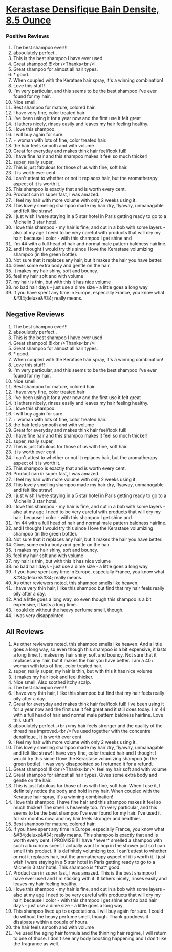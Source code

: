 # [Kerastase Densifique Bain Densite, 8.5 Ounce](https://products.checkmycream.com/products/Kerastase-Densifique-Bain-Densite-8.5-Ounce.html)

### Positive Reviews

<ol>
      <li>The best shampoo ever!!!</li>
      <li>absoulutely perfect..</li>
      <li>This is the best shampoo I have ever used</li>
      <li>Great shampoo!!!!!&lt;br /&gt;Thanks&lt;br /&gt;I</li>
      <li>Great shampoo for almost all hair types.  </li>
      <li>* good.</li>
      <li>When coupled with the Keratase hair spray, it&#x27;s a winning combination!</li>
      <li>Love this stuff!</li>
      <li>I&#x27;m very particular, and this seems to be the best shampoo I&#x27;ve ever found for my hair.  </li>
      <li>Nice smell.</li>
      <li>Best shampoo for mature, colored hair.</li>
      <li>I have very fine, color treated hair</li>
      <li>I&#x27;ve been using it for a year now and the first use it felt great</li>
      <li>It lathers nicely, rinses easily and leaves my hair feeling healthy.</li>
      <li>I love this shampoo.  </li>
      <li>I will buy again for sure.</li>
      <li>+ woman with lots of fine, color treated hair.</li>
      <li>the hair feels smooth and with volume</li>
      <li>Great for everyday and makes think hair feel/look full!  </li>
      <li>I have fine hair and this shampoo makes it feel so much thicker!  </li>
      <li>super, really super,</li>
      <li>This is just fabulous for those of us with fine, soft hair.  </li>
      <li>It is worth ever cent</li>
      <li>I can&#x27;t attest to whether or not it replaces hair, but the aromatherapy aspect of it is worth it.  </li>
      <li>This shampoo is exactly that and is worth every cent.  </li>
      <li>Product can in super fast, I was amazed.</li>
      <li>I feel my hair with more volume with only 2 weeks using it.</li>
      <li>This lovely smelling shampoo made my hair dry, flyaway, unmanagable and felt like straw!</li>
      <li>I just wish I were staying in a 5 star hotel in Paris getting ready to go to a Michelin 3 star hotel.  </li>
      <li>I love this shampoo - my hair is fine, and cut in a bob with some layers - also at my age I need to be very careful with products that will dry my hair, because I color - with this shampoo I get shine and</li>
      <li>I&#x27;m 44 with a full head of hair and normal male pattern baldness hairline.</li>
      <li>and I thought I would try this since I love the Kerastase volumizing shampoo (in the green bottle).</li>
      <li>Not sure that it replaces any hair, but it makes the hair you have better.</li>
      <li>Gives some extra body and gentle on the hair.</li>
      <li>It makes my hair shiny, soft and bouncy.</li>
      <li>feel my hair soft and with volume</li>
      <li>my hair is thin, but with this it has nice volume</li>
      <li>no bad hair days - just use a dime size - a little goes a long way</li>
      <li>If you have spent any time in Europe, especially France, you know what &amp;#34;deluxe&amp;#34; really means.  </li>
</ol>


<h2>Negative Reviews</h2>
<ol>
<li> The best shampoo ever!!!</li>
<li> absoulutely perfect..</li>
<li> This is the best shampoo I have ever used</li>
<li> Great shampoo!!!!!&lt;br /&gt;Thanks&lt;br /&gt;I</li>
<li> Great shampoo for almost all hair types.  </li>
<li> * good.</li>
<li> When coupled with the Keratase hair spray, it&#x27;s a winning combination!</li>
<li> Love this stuff!</li>
<li> I&#x27;m very particular, and this seems to be the best shampoo I&#x27;ve ever found for my hair.  </li>
<li> Nice smell.</li>
<li> Best shampoo for mature, colored hair.</li>
<li> I have very fine, color treated hair</li>
<li> I&#x27;ve been using it for a year now and the first use it felt great</li>
<li> It lathers nicely, rinses easily and leaves my hair feeling healthy.</li>
<li> I love this shampoo.  </li>
<li> I will buy again for sure.</li>
<li> + woman with lots of fine, color treated hair.</li>
<li> the hair feels smooth and with volume</li>
<li> Great for everyday and makes think hair feel/look full!  </li>
<li> I have fine hair and this shampoo makes it feel so much thicker!  </li>
<li> super, really super,</li>
<li> This is just fabulous for those of us with fine, soft hair.  </li>
<li> It is worth ever cent</li>
<li> I can&#x27;t attest to whether or not it replaces hair, but the aromatherapy aspect of it is worth it.  </li>
<li> This shampoo is exactly that and is worth every cent.  </li>
<li> Product can in super fast, I was amazed.</li>
<li> I feel my hair with more volume with only 2 weeks using it.</li>
<li> This lovely smelling shampoo made my hair dry, flyaway, unmanagable and felt like straw!</li>
<li> I just wish I were staying in a 5 star hotel in Paris getting ready to go to a Michelin 3 star hotel.  </li>
<li> I love this shampoo - my hair is fine, and cut in a bob with some layers - also at my age I need to be very careful with products that will dry my hair, because I color - with this shampoo I get shine and</li>
<li> I&#x27;m 44 with a full head of hair and normal male pattern baldness hairline.</li>
<li> and I thought I would try this since I love the Kerastase volumizing shampoo (in the green bottle).</li>
<li> Not sure that it replaces any hair, but it makes the hair you have better.</li>
<li> Gives some extra body and gentle on the hair.</li>
<li> It makes my hair shiny, soft and bouncy.</li>
<li> feel my hair soft and with volume</li>
<li> my hair is thin, but with this it has nice volume</li>
<li> no bad hair days - just use a dime size - a little goes a long way</li>
<li> If you have spent any time in Europe, especially France, you know what &amp;#34;deluxe&amp;#34; really means.  </li>
<li> As other reviewers noted, this shampoo smells like heaven.</li>
<li> I have very thin hair, I like this shampoo but find that my hair feels really oily after a day.</li>
<li> And a little goes a long way, so even though this shampoo is a bit expensive, it lasts a long time.</li>
<li> I could do without the heavy perfume smell, though.</li>
<li> I was very disappointed</li>
</ol>

<h2>All Reviews</h2>

<ol>
    <li> As other reviewers noted, this shampoo smells like heaven. And a little goes a long way, so even though this shampoo is a bit expensive, it lasts a long time. It makes my hair shiny, soft and bouncy. Not sure that it replaces any hair, but it makes the hair you have better. I am a 40+ woman with lots of fine, color treated hair.</li>
    <li> super, really super, my hair is thin, but with this it has nice volume</li>
    <li> It makes my hair look and feel thicker.</li>
    <li> Nice smell. Also soothed itchy scalp.</li>
    <li> The best shampoo ever!!!</li>
    <li> I have very thin hair, I like this shampoo but find that my hair feels really oily after a day.</li>
    <li> Great for everyday and makes think hair feel/look full!  I&#x27;ve been using it for a year now and the first use it felt great and it still does today. I&#x27;m 44 with a full head of hair and normal male pattern baldness hairline. Love this stuff!</li>
    <li> absoulutely perfect..&lt;br /&gt;my hair feels stronger and the quality of the thread has improved.&lt;br /&gt;I&#x27;ve used together with the concentre densifique.. It is worth ever cent</li>
    <li> I feel my hair with more volume with only 2 weeks using it.</li>
    <li> This lovely smelling shampoo made my hair dry, flyaway, unmanagable and felt like straw! I have very fine, color treated hair and I thought I would try this since I love the Kerastase volumizing shampoo (in the green bottle). I was very disappointed so I returned it for a refund.</li>
    <li> Great shampoo!!!!!&lt;br /&gt;Thanks&lt;br /&gt;I feel my hair soft and with volume</li>
    <li> Great shampoo for almost all hair types.  Gives some extra body and gentle on the hair.</li>
    <li> This is just fabulous for those of us with fine, soft hair.  When I use it, I definitely notice the body and hold in my hair.  When coupled with the Keratase hair spray, it&#x27;s a winning combination!</li>
    <li> I love this shampoo.  I have fine hair and this shampoo makes it feel so much thicker!  The smell is heavenly too.  I&#x27;m very particular, and this seems to be the best shampoo I&#x27;ve ever found for my hair.  I&#x27;ve used it for six months now, and my hair feels stronger and healthier.</li>
    <li> Best shampoo for mature, colored hair.</li>
    <li> If you have spent any time in Europe, especially France, you know what &amp;#34;deluxe&amp;#34; really means.  This shampoo is exactly that and is worth every cent.  I PROMISE!!!  I have *never* smelled a shampoo with such a luxurious scent.  I actually want to hop in the shower just so I can smell this product.  It is definitely volumizing too.  I can&#x27;t attest to whether or not it replaces hair, but the aromatherapy aspect of it is worth it.  I just wish I were staying in a 5 star hotel in Paris getting ready to go to a Michelin 3 star hotel.  This shampoo is *that* good.</li>
    <li> Product can in super fast, I was amazed. This is the best shampoo I have ever used and I&#x27;m sticking with it. It lathers nicely, rinses easily and leaves my hair feeling healthy.</li>
    <li> I love this shampoo - my hair is fine, and cut in a bob with some layers - also at my age I need to be very careful with products that will dry my hair, because I color - with this shampoo I get shine and no bad hair days - just use a dime size - a little goes a long way</li>
    <li> This shampoo lived up to expectations. I will buy again for sure. I could do without the heavy perfume smell, though. Thank goodness it dissipates within a couple of hours.</li>
    <li> the hair feels smooth and with volume</li>
    <li> I&#x27;ve used the aging hair formula and the thinning hair regime, I will return to one of those. I don&#x27;t see any body boosting happening and I don&#x27;t like the fragrance as well.</li>
</ol>




